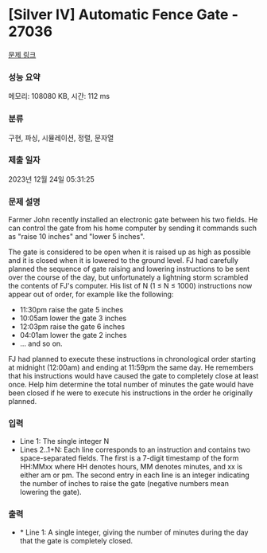 # [Silver IV] Automatic Fence Gate - 27036 

[문제 링크](https://www.acmicpc.net/problem/27036) 

### 성능 요약

메모리: 108080 KB, 시간: 112 ms

### 분류

구현, 파싱, 시뮬레이션, 정렬, 문자열

### 제출 일자

2023년 12월 24일 05:31:25

### 문제 설명

<p>Farmer John recently installed an electronic gate between his two fields.  He can control the gate from his home computer by sending it commands such as "raise 10 inches" and "lower 5 inches".</p>

<p>The gate is considered to be open when it is raised up as high as possible and it is closed when it is lowered to the ground level. FJ had carefully planned the sequence of gate raising and lowering instructions to be sent over the course of the day, but unfortunately a lightning storm scrambled the contents of FJ's computer.  His list of N (1 ≤ N ≤ 1000) instructions now appear out of order, for example like the following:</p>

<ul>
	<li>11:30pm raise the gate 5 inches</li>
	<li>10:05am lower the gate 3 inches</li>
	<li>12:03pm raise the gate 6 inches</li>
	<li>04:01am lower the gate 2 inches</li>
	<li>... and so on.</li>
</ul>

<p>FJ had planned to execute these instructions in chronological order starting at midnight (12:00am) and ending at 11:59pm the same day. He remembers that his instructions would have caused the gate to completely close at least once.  Help him determine the total number of minutes the gate would have been closed if he were to execute his instructions in the order he originally planned.</p>

### 입력 

 <ul>
	<li>Line 1: The single integer N</li>
	<li>Lines 2..1+N: Each line corresponds to an instruction and contains two space-separated fields.  The first is a 7-digit timestamp of the form HH:MMxx where HH denotes hours, MM denotes minutes, and xx is either am or pm. The second entry in each line is an integer indicating the number of inches to raise the gate (negative numbers mean lowering the gate).</li>
</ul>

### 출력 

 <ul>
	<li>* Line 1: A single integer, giving the number of minutes during the day that the  gate is completely closed.</li>
</ul>

